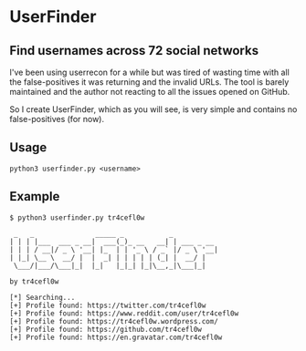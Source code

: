 # UserFinder
## Find usernames across 72 social networks
I've been using userrecon for a while but was tired of wasting time with all the  false-positives it was returning and the invalid URLs. The tool is barely maintained and the author not reacting to all the issues opened on GitHub.

So I create UserFinder, which as you will see, is very simple and contains no false-positives (for now).

## Usage
`python3 userfinder.py <username>`

## Example
```
$ python3 userfinder.py tr4cefl0w

 _   _               _____ _           _
| | | |___  ___ _ __|  ___(_)_ __   __| | ___ _ __
| | | / __|/ _ \ '__| |_  | | '_ \ / _` |/ _ \ '__|
| |_| \__ \  __/ |  |  _| | | | | | (_| |  __/ |
 \___/|___/\___|_|  |_|   |_|_| |_|\__,_|\___|_|

by tr4cefl0w

[*] Searching...
[+] Profile found: https://twitter.com/tr4cefl0w
[+] Profile found: https://www.reddit.com/user/tr4cefl0w
[+] Profile found: https://tr4cefl0w.wordpress.com/
[+] Profile found: https://github.com/tr4cefl0w
[+] Profile found: https://en.gravatar.com/tr4cefl0w
```

